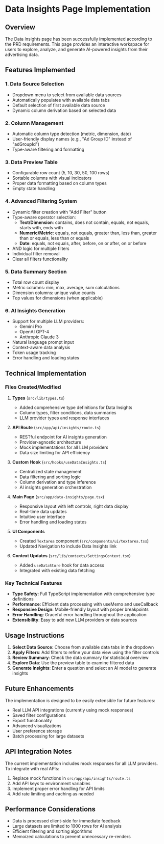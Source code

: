 # Data Insights Page Implementation

## Overview

The Data Insights page has been successfully implemented according to the PRD requirements. This page provides an interactive workspace for users to explore, analyze, and generate AI-powered insights from their advertising data.

## Features Implemented

### 1. Data Source Selection
- Dropdown menu to select from available data sources
- Automatically populates with available data tabs
- Default selection of first available data source
- Dynamic column derivation based on selected data

### 2. Column Management
- Automatic column type detection (metric, dimension, date)
- User-friendly display names (e.g., "Ad Group ID" instead of "adGroupId")
- Type-aware filtering and formatting

### 3. Data Preview Table
- Configurable row count (5, 10, 30, 50, 100 rows)
- Sortable columns with visual indicators
- Proper data formatting based on column types
- Empty state handling

### 4. Advanced Filtering System
- Dynamic filter creation with "Add Filter" button
- Type-aware operator selection:
  - **Text/Dimension**: contains, does not contain, equals, not equals, starts with, ends with
  - **Numeric/Metric**: equals, not equals, greater than, less than, greater than or equals, less than or equals
  - **Date**: equals, not equals, after, before, on or after, on or before
- AND logic for multiple filters
- Individual filter removal
- Clear all filters functionality

### 5. Data Summary Section
- Total row count display
- Metric columns: min, max, average, sum calculations
- Dimension columns: unique value counts
- Top values for dimensions (when applicable)

### 6. AI Insights Generation
- Support for multiple LLM providers:
  - Gemini Pro
  - OpenAI GPT-4
  - Anthropic Claude 3
- Natural language prompt input
- Context-aware data analysis
- Token usage tracking
- Error handling and loading states

## Technical Implementation

### Files Created/Modified

1. **Types** (`src/lib/types.ts`)
   - Added comprehensive type definitions for Data Insights
   - Column types, filter conditions, data summaries
   - LLM provider types and response interfaces

2. **API Route** (`src/app/api/insights/route.ts`)
   - RESTful endpoint for AI insights generation
   - Provider-agnostic architecture
   - Mock implementations for all LLM providers
   - Data size limiting for API efficiency

3. **Custom Hook** (`src/hooks/useDataInsights.ts`)
   - Centralized state management
   - Data filtering and sorting logic
   - Column derivation and type inference
   - AI insights generation orchestration

4. **Main Page** (`src/app/data-insights/page.tsx`)
   - Responsive layout with left controls, right data display
   - Real-time data updates
   - Intuitive user interface
   - Error handling and loading states

5. **UI Components**
   - Created `Textarea` component (`src/components/ui/textarea.tsx`)
   - Updated Navigation to include Data Insights link

6. **Context Updates** (`src/lib/contexts/SettingsContext.tsx`)
   - Added `useDataStore` hook for data access
   - Integrated with existing data fetching

### Key Technical Features

- **Type Safety**: Full TypeScript implementation with comprehensive type definitions
- **Performance**: Efficient data processing with useMemo and useCallback
- **Responsive Design**: Mobile-friendly layout with proper breakpoints
- **Error Handling**: Graceful error handling throughout the application
- **Extensibility**: Easy to add new LLM providers or data sources

## Usage Instructions

1. **Select Data Source**: Choose from available data tabs in the dropdown
2. **Apply Filters**: Add filters to refine your data view using the filter controls
3. **Review Summary**: Check the data summary for statistical overview
4. **Explore Data**: Use the preview table to examine filtered data
5. **Generate Insights**: Enter a question and select an AI model to generate insights

## Future Enhancements

The implementation is designed to be easily extensible for future features:

- Real LLM API integrations (currently using mock responses)
- Saved filter configurations
- Export functionality
- Advanced visualizations
- User preference storage
- Batch processing for large datasets

## API Integration Notes

The current implementation includes mock responses for all LLM providers. To integrate with real APIs:

1. Replace mock functions in `src/app/api/insights/route.ts`
2. Add API keys to environment variables
3. Implement proper error handling for API limits
4. Add rate limiting and caching as needed

## Performance Considerations

- Data is processed client-side for immediate feedback
- Large datasets are limited to 1000 rows for AI analysis
- Efficient filtering and sorting algorithms
- Memoized calculations to prevent unnecessary re-renders

